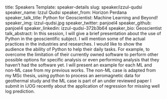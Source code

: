 title: Speakers
Template: speaker-details
slug: speaker/izzul-qudsi
speaker_name: Izzul Qudsi
speaker_from: Horizon Perdana
speaker_talk_title: Python for Geoscientist: Machine Learning and Beyond!
speaker_img: izzul-qudsi.jpg
speaker_twitter: panjoel4
speaker_github: panjoel4
speaker_linkedin: izzul-qudsi-372b3b64
speaker_bio: Geoscientist
talk_abstract: In this session, I will give a brief presentation about the use of Python in the geoscientific subject. I will mention some of the actual practices in the industries and researches. I would like to show the audience the ability of Python to help their daily tasks. For example, to overcome the limitation of their currently owned software to perform other possible options for specific analysis or even performing analysis that they haven’t had the software yet. I will present an example for each ML and non-ML case from my previous works. The non-ML case is adapted from my MSc thesis, using python to process an aeromagnetic data for geothermal study and the ML case is part of an under reviewed paper I submit in IJOG recently about the application of regression for missing well log prediction.